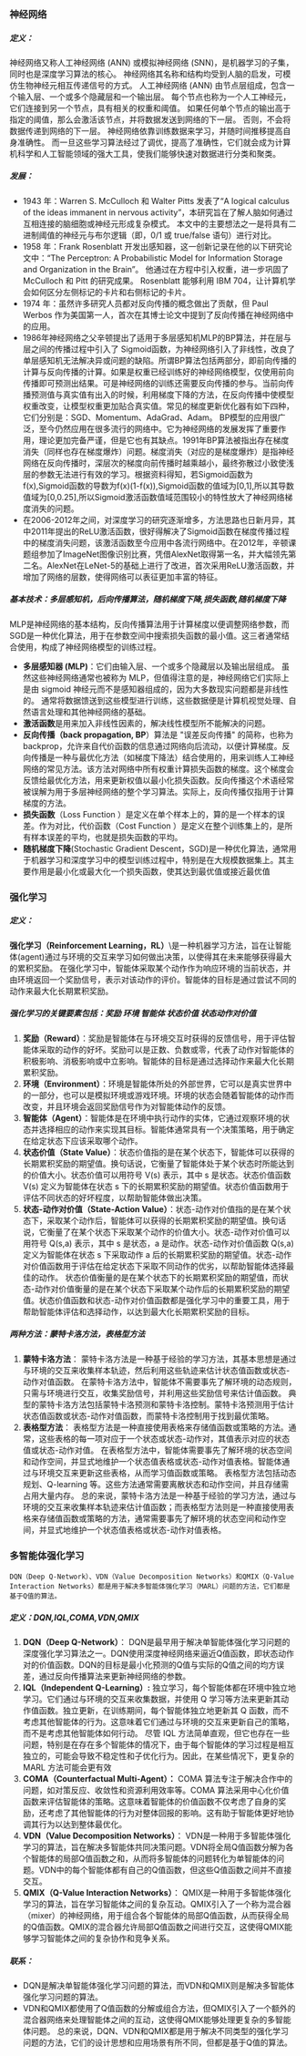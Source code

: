 ### 神经网络

##### 定义：
神经网络又称人工神经网络 (ANN) 或模拟神经网络 (SNN)，是机器学习的子集，同时也是深度学习算法的核心。  神经网络其名称和结构均受到人脑的启发，可模仿生物神经元相互传递信号的方式。
	人工神经网络 (ANN) 由节点层组成，包含一个输入层、一个或多个隐藏层和一个输出层。 每个节点也称为一个人工神经元，它们连接到另一个节点，具有相关的权重和阈值。 如果任何单个节点的输出高于指定的阈值，那么会激活该节点，并将数据发送到网络的下一层。 否则，不会将数据传递到网络的下一层。
	神经网络依靠训练数据来学习，并随时间推移提高自身准确性。 而一旦这些学习算法经过了调优，提高了准确性，它们就会成为计算机科学和人工智能领域的强大工具，使我们能够快速对数据进行分类和聚类。
##### 发展：
- 1943 年：Warren S. McCulloch 和 Walter Pitts 发表了“A logical calculus of the ideas immanent in nervous activity”，本研究旨在了解人脑如何通过互相连接的脑细胞或神经元形成复杂模式。 本文中的主要想法之一是将具有二进制阈值的神经元与布尔逻辑（即，0/1 或 true/false 语句）进行对比。   
- 1958 年：Frank Rosenblatt 开发出感知器，这一创新记录在他的以下研究论文中：“The Perceptron: A Probabilistic Model for Information Storage and Organization in the Brain”。 他通过在方程中引入权重，进一步巩固了 McCulloch 和 Pitt 的研究成果。 Rosenblatt 能够利用 IBM 704，让计算机学会如何区分左侧标记的卡片和右侧标记的卡片。
- 1974 年：虽然许多研究人员都对反向传播的概念做出了贡献，但 Paul Werbos 作为美国第一人，首次在其博士论文中提到了反向传播在神经网络中的应用。
- 1986年神经网络之父辛顿提出了适用于多层感知机MLP的BP算法，并在层与层之间的传播过程中引入了 Sigmoid函数，为神经网络引入了非线性，改良了单层感知机无法解决异或问题的缺陷。所谓BP算法包括两部分，即前向传播的计算与反向传播的计算。如果是权重已经训练好的神经网络模型，仅使用前向传播即可预测出结果。可是神经网络的训练还需要反向传播的参与。当前向传播预测值与真实值有出入的时候，利用梯度下降的方法，在反向传播中使模型权重改变，让模型权重更加贴合真实值。常见的梯度更新优化器有如下四种，它们分别是：SGD、Momentum、AdaGrad、Adam。
	BP模型的应用很广泛，至今仍然应用在很多流行的网络中。它为神经网络的发展发挥了重要作用，理论更加完备严谨，但是它也有其缺点。1991年BP算法被指出存在梯度消失（同样也存在梯度爆炸）问题。梯度消失（对应的是梯度爆炸）是指神经网络在反向传播时，深层次的梯度向前传播时越乘越小，最终弥散过小致使浅层的参数无法进行有效的学习。根据资料得知，若Sigmoid函数为f(x),Sigmoid函数的导数为f(x)(1-f(x)),Sigmoid函数的值域为[0,1],所以其导数值域为[0,0.25],所以Sigmoid激活函数值域范围较小的特性放大了神经网络梯度消失的问题。
- 在2006-2012年之间，对深度学习的研究逐渐增多，方法思路也日新月异，其中2011年提出的ReLU激活函数，很好得解决了Sigmoid函数在梯度传播过程中的梯度消失问题，该激活函数至今应用中各流行网络中。在2012年，辛顿课题组参加了ImageNet图像识别比赛，凭借AlexNet取得第一名，并大幅领先第二名。AlexNet在LeNet-5的基础上进行了改进，首次采用ReLU激活函数，并增加了网络的层数，使得网络可以表征更加丰富的特征。


##### 基本技术：多层感知机，后向传播算法，随机梯度下降,损失函数,随机梯度下降
MLP是神经网络的基本结构，反向传播算法用于计算梯度以便调整网络参数，而SGD是一种优化算法，用于在参数空间中搜索损失函数的最小值。这三者通常结合使用，构成了神经网络模型的训练过程。
- **多层感知器 (MLP)**：它们由输入层、一个或多个隐藏层以及输出层组成。 虽然这些神经网络通常也被称为 MLP，但值得注意的是，神经网络它们实际上是由 sigmoid 神经元而不是感知器组成的，因为大多数现实问题都是非线性的。 通常将数据馈送到这些模型进行训练，这些数据便是计算机视觉处理、自然语言处理和其他神经网络的基础。
- **激活函数**是用来加入非线性因素的，解决线性模型所不能解决的问题。
- **反向传播（back propagation, BP**）算法是 "误差反向传播" 的简称，也称为backprop，允许来自代价函数的信息通过网络向后流动，以便计算梯度。反向传播是一种与最优化方法（如梯度下降法）结合使用的，用来训练人工神经网络的常见方法。该方法对网络中所有权重计算损失函数的梯度。这个梯度会反馈给最优化方法，用来更新权值以最小化损失函数。反向传播这个术语经常被误解为用于多层神经网络的整个学习算法。实际上，反向传播仅指用于计算梯度的方法。
- **损失函数**（Loss Function ）是定义在单个样本上的，算的是一个样本的误差。作为对比，代价函数（Cost Function ）是定义在整个训练集上的，是所有样本误差的平均，也就是损失函数的平均。
- **随机梯度下降**(Stochastic Gradient Descent，SGD)是一种优化算法，通常用于机器学习和深度学习中的模型训练过程中，特别是在大规模数据集上。其主要作用是最小化或最大化一个损失函数，使其达到最优值或接近最优值
### 强化学习
##### 定义：
**强化学习（Reinforcement Learning，RL）**\是一种机器学习方法，旨在让智能体(agent)通过与环境的交互来学习如何做出决策，以使得其在未来能够获得最大的累积奖励。
在强化学习中，智能体采取某个动作作为响应环境的当前状态，并由环境返回一个奖励信号，表示对该动作的评价。智能体的目标是通过尝试不同的动作来最大化长期累积奖励。
##### 强化学习的关键要素包括：奖励 环境 智能体 状态价值 状态动作对价值
1. **奖励（Reward）**：奖励是智能体在与环境交互时获得的反馈信号，用于评估智能体采取的动作的好坏。奖励可以是正数、负数或零，代表了动作对智能体的积极影响、消极影响或中立影响。智能体的目标是通过选择动作来最大化长期累积奖励。
2. **环境（Environment）**：环境是智能体所处的外部世界，它可以是真实世界中的一部分，也可以是模拟环境或游戏环境。环境的状态会随着智能体的动作而改变，并且环境会返回奖励信号作为对智能体动作的反馈。
3. **智能体（Agent）**：智能体是在环境中执行动作的实体，它通过观察环境的状态并选择相应的动作来实现其目标。智能体通常具有一个决策策略，用于确定在给定状态下应该采取哪个动作。
4.  **状态价值（State Value）**：状态价值指的是在某个状态下，智能体可以获得的长期累积奖励的期望值。换句话说，它衡量了智能体处于某个状态时所能达到的价值大小。状态价值可以用符号 V(s) 表示，其中 s 是状态。状态价值函数 V(s) 定义为智能体在状态 s 下的长期累积奖励的期望值。状态价值函数用于评估不同状态的好坏程度，以帮助智能体做出决策。
5. **状态-动作对价值（State-Action Value）**：状态-动作对价值指的是在某个状态下，采取某个动作后，智能体可以获得的长期累积奖励的期望值。换句话说，它衡量了在某个状态下采取某个动作的价值大小。状态-动作对价值可以用符号 Q(s,a) 表示，其中 s 是状态，a 是动作。状态-动作对价值函数 Q(s,a) 定义为智能体在状态 s 下采取动作 a 后的长期累积奖励的期望值。状态-动作对价值函数用于评估在给定状态下采取不同动作的优劣，以帮助智能体选择最佳的动作。
	状态价值衡量的是在某个状态下的长期累积奖励的期望值，而状态-动作对价值衡量的是在某个状态下采取某个动作后的长期累积奖励的期望值。状态价值函数和状态-动作对价值函数都是强化学习中的重要工具，用于帮助智能体评估和选择动作，以达到最大化长期累积奖励的目标。
##### 两种方法：蒙特卡洛方法，表格型方法
1. **蒙特卡洛方法**：
    蒙特卡洛方法是一种基于经验的学习方法，其基本思想是通过与环境的交互来收集样本轨迹，然后利用这些轨迹来估计状态值函数或状态-动作对值函数。
    在蒙特卡洛方法中，智能体不需要事先了解环境的动态规则，只需与环境进行交互，收集奖励信号，并利用这些奖励信号来估计值函数。
    典型的蒙特卡洛方法包括蒙特卡洛预测和蒙特卡洛控制。蒙特卡洛预测用于估计状态值函数或状态-动作对值函数，而蒙特卡洛控制用于找到最优策略。
2. **表格型方法**：
    表格型方法是一种直接使用表格来存储值函数或策略的方法。通常，这些表格的每一项对应于一个状态或状态-动作对，其值表示对应的状态值或状态-动作对值。
    在表格型方法中，智能体需要事先了解环境的状态空间和动作空间，并显式地维护一个状态值表格或状态-动作对值表格。智能体通过与环境交互来更新这些表格，从而学习值函数或策略。
    表格型方法包括动态规划、Q-learning 等。这些方法通常需要离散状态和动作空间，并且存储需占用大量内存。
总的来说，蒙特卡洛方法是一种基于经验的学习方法，通过与环境的交互来收集样本轨迹来估计值函数；而表格型方法则是一种直接使用表格来存储值函数或策略的方法，通常需要事先了解环境的状态空间和动作空间，并显式地维护一个状态值表格或状态-动作对值表格。
### 多智能体强化学习
	DQN（Deep Q-Network）、VDN（Value Decomposition Networks）和QMIX（Q-Value Interaction Networks）都是用于解决多智能体强化学习（MARL）问题的方法，它们都是基于Q值的算法。
##### 定义：DQN,IQL,COMA,VDN,QMIX
1. **DQN（Deep Q-Network）**：
    DQN是最早用于解决单智能体强化学习问题的深度强化学习算法之一。DQN使用深度神经网络来逼近Q值函数，即状态动作对的价值函数。DQN的目标是最小化预测的Q值与实际的Q值之间的均方误差，通过反向传播算法来更新神经网络的参数。
2. **IQL（Independent Q-Learning）:**
	独立学习，每个智能体都在环境中独立地学习。它们通过与环境的交互来收集数据，并使用 Q 学习等方法来更新其动作值函数。独立更新，在训练期间，每个智能体独立地更新其 Q 函数，而不考虑其他智能体的行为。这意味着它们通过与环境的交互来更新自己的策略，而不是考虑其他智能体如何行动。
	尽管 IQL 方法简单直观，但它也存在一些问题，特别是在存在多个智能体的情况下，由于每个智能体的学习过程是相互独立的，可能会导致不稳定性和子优化行为。因此，在某些情况下，更复杂的 MARL 方法可能会更有效
3. **COMA（Counterfactual Multi-Agent）：**
	COMA 算法专注于解决合作中的问题，如对策反应、收敛性和资源利用效率等。COMA 算法采用中心化价值函数来评估智能体的策略。这意味着智能体的价值函数不仅考虑了自身的奖励，还考虑了其他智能体的行为对整体回报的影响。这有助于智能体更好地协调其行为以达到整体最优化。
4. **VDN（Value Decomposition Networks）**：
    VDN是一种用于多智能体强化学习的算法，旨在解决多智能体共同决策问题。VDN将全局Q值函数分解为各个智能体的局部Q值函数之和，从而将多智能体的问题转化为单智能体的问题。VDN中的每个智能体都有自己的Q值函数，但这些Q值函数之间并不直接交互。
5. **QMIX（Q-Value Interaction Networks）**：
    QMIX是一种用于多智能体强化学习的算法，旨在学习智能体之间的复杂互动。QMIX引入了一个称为混合器（mixer）的神经网络，用于组合各个智能体的局部Q值函数，从而获得全局的Q值函数。QMIX的混合器允许局部Q值函数之间进行交互，这使得QMIX能够学习智能体之间的复杂协作和竞争关系。
##### 联系：
- DQN是解决单智能体强化学习问题的算法，而VDN和QMIX则是解决多智能体强化学习问题的算法。
- VDN和QMIX都使用了Q值函数的分解或组合方法，但QMIX引入了一个额外的混合器网络来处理智能体之间的互动，这使得QMIX能够处理更复杂的多智能体问题。
总的来说，DQN、VDN和QMIX都是用于解决不同类型的强化学习问题的方法，它们的设计思想和应用场景有所不同，但都是基于Q值的算法。